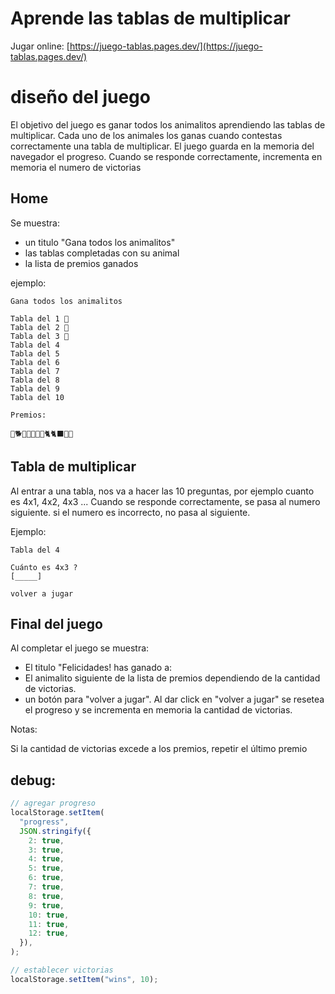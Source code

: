 # Aprende las tablas de multiplicar

Jugar online: [https://juego-tablas.pages.dev/](https://juego-tablas.pages.dev/)

# diseño del juego

El objetivo del juego es ganar todos los animalitos aprendiendo las tablas de multiplicar.
Cada uno de los animales los ganas cuando contestas correctamente una tabla de multiplicar.
El juego guarda en la memoria del navegador el progreso.
Cuando se responde correctamente, incrementa en memoria el numero de victorias

## Home

Se muestra:

- un titulo "Gana todos los animalitos"
- las tablas completadas con su animal
- la lista de premios ganados

ejemplo:

```
Gana todos los animalitos

Tabla del 1 🐰
Tabla del 2 🐶
Tabla del 3 🐹
Tabla del 4
Tabla del 5
Tabla del 6
Tabla del 7
Tabla del 8
Tabla del 9
Tabla del 10

Premios:

🐶🐕🦮🐕‍🦺🐩🐱🐈🐈‍⬛🐵🐒
```

## Tabla de multiplicar

Al entrar a una tabla, nos va a hacer las 10 preguntas, por ejemplo cuanto es 4x1, 4x2, 4x3 ...
Cuando se responde correctamente, se pasa al numero siguiente.
si el numero es incorrecto, no pasa al siguiente.

Ejemplo:

```
Tabla del 4

Cuánto es 4x3 ?
[_____]

volver a jugar
```

## Final del juego

Al completar el juego se muestra:

- El titulo "Felicidades! has ganado a:
- El animalito siguiente de la lista de premios dependiendo de la cantidad de victorias.
- un botón para "volver a jugar". Al dar click en "volver a jugar" se resetea el progreso y se incrementa en memoria la cantidad de victorias.

Notas:

Si la cantidad de victorias excede a los premios, repetir el último premio

## debug:

```js
// agregar progreso
localStorage.setItem(
  "progress",
  JSON.stringify({
    2: true,
    3: true,
    4: true,
    5: true,
    6: true,
    7: true,
    8: true,
    9: true,
    10: true,
    11: true,
    12: true,
  }),
);

// establecer victorias
localStorage.setItem("wins", 10);
```
